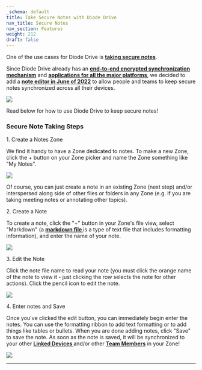 ```yaml
---
_schema: default
title: Take Secure Notes with Diode Drive
nav_title: Secure Notes
nav_section: Features
weight: 212
draft: false
---
```

One of the use cases for Diode Drive is <a href="https://diode.io/diode%20drive/secure-evernote-alternative-22171/" target="_blank" rel="noopener"><strong>taking secure notes</strong></a>.

Since Diode Drive already has an [**end-to-end encrypted synchronization mechanism**](https://support.diode.io/article/jieo6utgv9) and [**applications for all the major platforms**](https://diode.io/download), we decided to add a <a href="https://support.diode.io/article/o6o86kafiy" target="_blank" rel="noopener"><strong>note editor in June of 2022</strong></a> to allow people and teams to keep secure notes synchronized across all their devices.

![](https://files.helpdocs.io/qwk5dmv7m8/articles/nwoi0x3d67/1655929653762/secure-note-taking-made-easy.gif)

Read below for how to use Diode Drive to keep secure notes!

### **Secure Note Taking Steps**

1\. Create a Notes Zone

We find it handy to have a Zone dedicated to notes. To make a new Zone, click the + button on your Zone picker and name the Zone something like "My Notes".

![](https://files.helpdocs.io/qwk5dmv7m8/articles/nwoi0x3d67/1655930398078/image.png)

Of course, you can just create a note in an existing Zone (next step) and/or interspersed along side of other files or folders in any Zone (e.g. if you are taking meeting notes or annotating other topics).

2\. Create a Note

To create a note, click the "+" button in your Zone's file view, select "Markdown" (a <a href="https://www.markdownguide.org/getting-started/" target="_blank" rel="noopener"><strong>markdown file </strong></a>is a type of text file that includes formatting information), and enter the name of your note.

![](https://files.helpdocs.io/qwk5dmv7m8/articles/nwoi0x3d67/1655931098299/image.png)

3\. Edit the Note

Click the note file name to read your note (you must click the orange name of the note to view it - just clicking the row selects the note for other actions). Click the pencil icon to edit the note.

![](https://files.helpdocs.io/qwk5dmv7m8/articles/nwoi0x3d67/1655931218521/image.png)

4\. Enter notes and Save

Once you've clicked the edit button, you can immediately begin enter the notes. You can use the formatting ribbon to add text formatting or to add things like tables or bullets. When you are done adding notes, click "Save" to save the note. As soon as the note is saved, it will be synchronized to your other <a href="https://support.diode.io/article/g3d42k5onu" target="_blank" rel="noopener"><strong>Linked Devices </strong></a>and/or other <a href="https://support.diode.io/article/jkzakxo7a0" target="_blank" rel="noopener"><strong>Team Members</strong></a> in your Zone!

![](https://files.helpdocs.io/qwk5dmv7m8/articles/nwoi0x3d67/1655931316773/image.png)

---